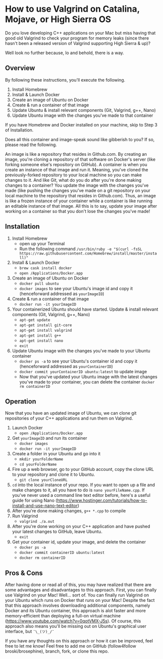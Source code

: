 # How to use Valgrind on Catalina, Mojave, or High Sierra OS

Do you love developing C++ applications on your Mac but miss having that good old Valgrind to check your program for memory leaks (since there hasn't been a released version of Valgrind supporting High Sierra & up)? 

Well look no further because, lo and behold, there is a way.

## Overview

By following these instructions, you'll execute the following.
1. Install Homebrew
2. Install & Launch Docker
3. Create an image of Ubuntu on Docker
4. Create & run a container of that image
5. Update Ubuntu & install relevant components (Git, Valgrind, g++, Nano)
6. Update Ubuntu image with the changes you've made to that container

If you have Homebrew and Docker installed on your machine, skip to Step 3 of Installation.</br>

Does all this container and image-speak sound like gibberish to you? If so, please read the following. </br>

An image is like a repository that resides in Github.com. By creating an image, you're cloning a repository of that software on Docker's server (like forking someone else's repository on GitHub).
A container is when you create an instance of that image and run it. Meaning, you've cloned the previously-forked repository to your local machine so you can make changes to it. And like Git, what do you do after you're done making changes to a container? You update the image with the changes you've made (like pushing the changes you've made on a git repository on your local machine to the repository that resides in Github.com). Thus, an image is like a frozen instance of your container while a container is like running an editable instance of that image. All this is to say, update your image after working on a container so that you don't lose the changes you've made!

## Installation

1. Install Homebrew
    - open up your Terminal
    - Run the following command `/usr/bin/ruby -e "$(curl -fsSL https://raw.githubusercontent.com/Homebrew/install/master/install)"`
2. Install & Launch Docker
    - `brew cask install docker`
    - `open /Applications/Docker.app`
3. Create an image of Ubuntu on Docker
    - `docker pull ubuntu`
    - `docker images` to see your Ubuntu's image id and copy it (henceforward addressed as `yourImageID`)
4. Create & run a container of that image
    - `docker run -it yourImageID`
5. Your containerized Ubuntu should have started. Update & install relevant components (Git, Valgrind, g++, Nano)
    - `apt-get update`
    - `apt-get install git-core`
    - `apt-get install valgrind`
    - `apt-get install g++`
    - `apt-get install nano`
    - `exit`
6. Update Ubuntu image with the changes you've made to your Ubuntu container
    - `docker ps -a` to see your Ubuntu's container id and copy it (henceforward addressed as `yourContainerID`)
    - `docker commit yourContainerID ubuntu:latest` to update image
    - Now that you've updated your Ubuntu image with the latest changes you've made to your container, you can delete the container `docker rm containerID`

## Operation

Now that you have an updated image of Ubuntu, we can clone git repositories of your C++ applications and run them on Valgrind.

1. Launch Docker
    - `open /Applications/Docker.app`
2. Get `yourImageID` and run its container
    - `docker images`
    - `docker run -it yourImageID`
3. Create a folder in your Ubuntu and go into it
    - `mkdir yourFolderName`
    - `cd yourFolderName`
4. Fire up a web browser, go to your GitHub account, copy the clone URL to your repository and clone it to Ubuntu.
    - `git clone yourCloneURL`
5. `cd` into the local instance of your repo. If you want to open up a file and make changes to it, all you have to do is `nano yourFileName.cpp`. If you've never used a command line text editor before, here's a useful guide for using Nano (https://www.hostinger.com/tutorials/how-to-install-and-use-nano-text-editor)
6. After you're done making changes, `g++ *.cpp` to compile
7. Run Valgrind
    - `valgrind ./a.out`
8. After you're done working on your C++ application and have pushed your latest changes to GitHub, leave Ubuntu.
    - `exit`
9. Get your container id, update your image, and delete the container
    - `docker ps -a`
    - `docker commit containerID ubuntu:latest`
    - `docker rm containerID`

## Pros & Cons

After having done or read all of this, you may have realized that there are some advantages and disadvantages to this approach. First, you can finally use Valgrind on your Mac! Well... sort of. You can finally run Valgrind on your Ubuntu which runs on Docker that runs on your Mac! Despite the fact that this approach involves downloading additional components, namely Docker and its Ubuntu container, this approach is alot faster and more memory-efficient than deploying a full-on virtual machine (https://www.youtube.com/watch?v=0qotVMX-J5s). Of course, this approach also means you'll be missing out on Ubuntu's graphical user interface, but `¯\_(ツ)_/¯`

If you have any thoughts on this approach or how it can be improved, feel free to let me know! Feel free to add me on GitHub (follow4follow broski/brosephine), branch, fork, or clone this repo. 
